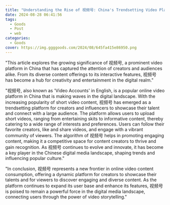```yaml
---
title: "Understanding the Rise of 视频号: China's Trendsetting Video Platform"
date: 2024-08-28 06:41:56
tags:
  - Goods
  - Post
  - web
categories:
  - Goods
cover: https://img.ggggoods.com/2024/08/645fa415e86950.png
---
```


"This article explores the growing significance of 视频号, a prominent video platform in China that has captured the attention of creators and audiences alike. From its diverse content offerings to its interactive features, 视频号 has become a hub for creativity and entertainment in the digital realm."

"视频号, also known as 'Video Accounts' in English, is a popular online video platform in China that is making waves in the digital landscape. With the increasing popularity of short video content, 视频号 has emerged as a trendsetting platform for creators and influencers to showcase their talent and connect with a large audience. The platform allows users to upload short videos, ranging from entertaining skits to informative content, thereby catering to a wide range of interests and preferences. Users can follow their favorite creators, like and share videos, and engage with a vibrant community of viewers. The algorithm of 视频号 helps in promoting engaging content, making it a competitive space for content creators to thrive and gain recognition. As 视频号 continues to evolve and innovate, it has become a key player in the Chinese digital media landscape, shaping trends and influencing popular culture."

"In conclusion, 视频号 represents a new frontier in online video content consumption, offering a dynamic platform for creators to showcase their talents and for viewers to discover engaging and diverse content. As the platform continues to expand its user base and enhance its features, 视频号 is poised to remain a powerful force in the digital media landscape, connecting users through the power of video storytelling."

